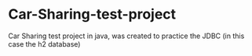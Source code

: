 # Car-Sharing-test-project
Car Sharing test project in java, was created to practice the JDBC (in this case the h2 database)
